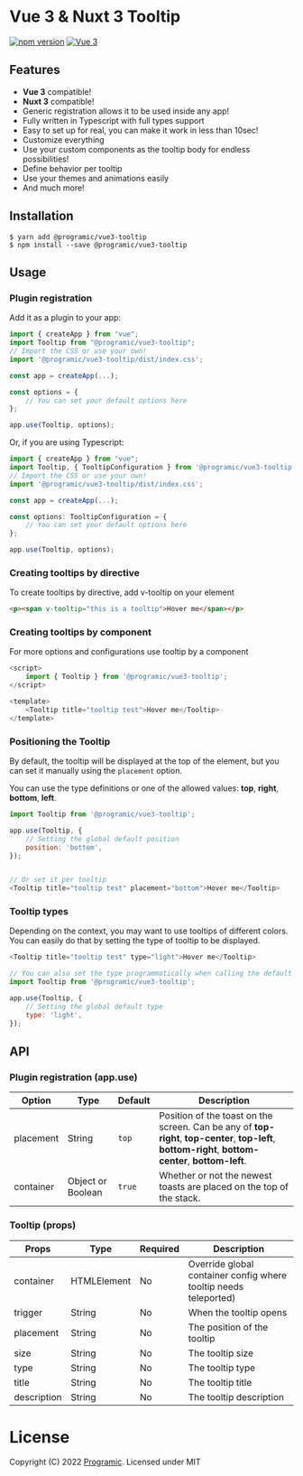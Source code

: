 # Vue 3 & Nuxt 3 Tooltip
[![npm version](https://badge.fury.io/js/@programic%2Fvue3-tooltip.svg)](https://badge.fury.io/js/@programic%2Fvue3-tooltip)
[![Vue 3](https://img.shields.io/badge/Vue-3-green)](https://img.shields.io/badge/Vue-3-green)

[//]: # (![vt]&#40;https://i.imgur.com/i2PMcTq.gif&#41;)

## Features

- **Vue 3** compatible!
- **Nuxt 3** compatible!
- Generic registration allows it to be used inside any app!
- Fully written in Typescript with full types support
- Easy to set up for real, you can make it work in less than 10sec!
- Customize everything
- Use your custom components as the tooltip body for endless possibilities!
- Define behavior per tooltip
- Use your themes and animations easily
- And much more!

## Installation

```
$ yarn add @programic/vue3-tooltip
$ npm install --save @programic/vue3-tooltip
```

## Usage

### Plugin registration

Add it as a plugin to your app:
```javascript
import { createApp } from "vue";
import Tooltip from "@programic/vue3-tooltip";
// Import the CSS or use your own!
import '@programic/vue3-tooltip/dist/index.css';

const app = createApp(...);

const options = {
    // You can set your default options here
};

app.use(Tooltip, options);
```

Or, if you are using Typescript:
```javascript
import { createApp } from "vue";
import Tooltip, { TooltipConfiguration } from '@programic/vue3-tooltip';
// Import the CSS or use your own!
import '@programic/vue3-tooltip/dist/index.css';

const app = createApp(...);

const options: TooltipConfiguration = {
    // You can set your default options here
};

app.use(Tooltip, options);
```

### Creating tooltips by directive
To create tooltips by directive, add v-tooltip on your element

```html
<p><span v-tooltip="this is a tooltip">Hover me</span></p>
```

### Creating tooltips by component
For more options and configurations use tooltip by a component

```javascript
<script>
    import { Tooltip } from '@programic/vue3-tooltip';
</script>

<template>
    <Tooltip title="tooltip test">Hover me</Tooltip>
</template>
```

### Positioning the Tooltip

By default, the tooltip will be displayed at the top of the element, but you can set it manually using the `placement` option.

You can use the type definitions or one of the allowed values: **top**, **right**, **bottom**, **left**.

```javascript
import Tooltip from '@programic/vue3-tooltip';

app.use(Tooltip, {
    // Setting the global default position
    position: 'bottom',
});


// Or set it per tooltip
<Tooltip title="tooltip test" placement="bottom">Hover me</Tooltip>
```

### Tooltip types

Depending on the context, you may want to use tooltips of different colors. You can easily do that by setting the type of tooltip to be displayed.

```javascript
<Tooltip title="tooltip test" type="light">Hover me</Tooltip>

// You can also set the type programmatically when calling the default toast
import Tooltip from '@programic/vue3-tooltip';

app.use(Tooltip, {
    // Setting the global default type
    type: 'light',
});
```

## API

### Plugin registration (app.use)
| Option                 | Type                                                              | Default                                             | Description                                                                                                                                                                                                               |
|------------------------|-------------------------------------------------------------------|-----------------------------------------------------| ------------------------------------------------------------------------------------------------------------------------------------------------------------------------------------------------------------------------- |
| placement              | String                                                            | `top`                                               | Position of the toast on the screen. Can be any of **top-right**, **top-center**, **top-left**, **bottom-right**, **bottom-center**, **bottom-left**.                                                                     |
| container              | Object or Boolean                                                 | `true`                                              | Whether or not the newest toasts are placed on the top of the stack.                                                                                                                                                      |

### Tooltip (props)
| Props       | Type        | Required | Description                                                      |
|-------------|-------------|----------|------------------------------------------------------------------|
| container   | HTMLElement | No       | Override global container config where tooltip needs teleported) |
| trigger     | String      | No       | When the tooltip opens                                           |
| placement   | String      | No       | The position of the tooltip                                      |
| size        | String      | No       | The tooltip size                                                 |
| type        | String      | No       | The tooltip type                                                 |
| title       | String      | No       | The tooltip title                                                |
| description | String      | No       | The tooltip description                                          |


# License
Copyright (C) 2022 [Programic](https://github.com/programic). Licensed under MIT
